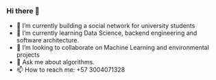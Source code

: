 ### Hi there 👋


- 🔭 I’m currently building a social network for university students
- 🌱 I’m currently learning Data Science, backend engineering and software architecture.
- 👯 I’m looking to collaborate on Machine Learning and environmental projects
- 💬 Ask me about algorithms.
- 📫 How to reach me: +57 3004071328


